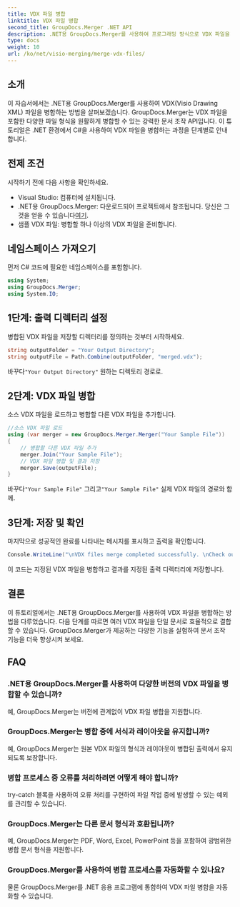 ```yaml
---
title: VDX 파일 병합
linktitle: VDX 파일 병합
second_title: GroupDocs.Merger .NET API
description: .NET용 GroupDocs.Merger를 사용하여 프로그래밍 방식으로 VDX 파일을 병합하는 방법을 알아보세요. 이 튜토리얼에서는 단계별 가이드를 제공합니다.
type: docs
weight: 10
url: /ko/net/visio-merging/merge-vdx-files/
---
```

## 소개
이 자습서에서는 .NET용 GroupDocs.Merger를 사용하여 VDX(Visio Drawing XML) 파일을 병합하는 방법을 살펴보겠습니다. GroupDocs.Merger는 VDX 파일을 포함한 다양한 파일 형식을 원활하게 병합할 수 있는 강력한 문서 조작 API입니다. 이 튜토리얼은 .NET 환경에서 C#을 사용하여 VDX 파일을 병합하는 과정을 단계별로 안내합니다.
## 전제 조건
시작하기 전에 다음 사항을 확인하세요.
- Visual Studio: 컴퓨터에 설치됩니다.
-  .NET용 GroupDocs.Merger: 다운로드되어 프로젝트에서 참조됩니다. 당신은 그것을 얻을 수 있습니다[여기](https://releases.groupdocs.com/merger/net/).
- 샘플 VDX 파일: 병합할 하나 이상의 VDX 파일을 준비합니다.

## 네임스페이스 가져오기
먼저 C# 코드에 필요한 네임스페이스를 포함합니다.
```csharp
using System; 
using GroupDocs.Merger;
using System.IO;
```
## 1단계: 출력 디렉터리 설정
병합된 VDX 파일을 저장할 디렉터리를 정의하는 것부터 시작하세요.
```csharp
string outputFolder = "Your Output Directory";
string outputFile = Path.Combine(outputFolder, "merged.vdx");
```
 바꾸다`"Your Output Directory"` 원하는 디렉토리 경로로.
## 2단계: VDX 파일 병합
소스 VDX 파일을 로드하고 병합할 다른 VDX 파일을 추가합니다.
```csharp
//소스 VDX 파일 로드
using (var merger = new GroupDocs.Merger.Merger("Your Sample File"))
{
    // 병합할 다른 VDX 파일 추가
    merger.Join("Your Sample File");
    // VDX 파일 병합 및 결과 저장
    merger.Save(outputFile);
}
```
 바꾸다`"Your Sample File"` 그리고`"Your Sample File"` 실제 VDX 파일의 경로와 함께.
## 3단계: 저장 및 확인
마지막으로 성공적인 완료를 나타내는 메시지를 표시하고 출력을 확인합니다.
```csharp
Console.WriteLine("\nVDX files merge completed successfully. \nCheck output in {0}", outputFolder);
```
이 코드는 지정된 VDX 파일을 병합하고 결과를 지정된 출력 디렉터리에 저장합니다.

## 결론
이 튜토리얼에서는 .NET용 GroupDocs.Merger를 사용하여 VDX 파일을 병합하는 방법을 다루었습니다. 다음 단계를 따르면 여러 VDX 파일을 단일 문서로 효율적으로 결합할 수 있습니다. GroupDocs.Merger가 제공하는 다양한 기능을 실험하여 문서 조작 기능을 더욱 향상시켜 보세요.

## FAQ
### .NET용 GroupDocs.Merger를 사용하여 다양한 버전의 VDX 파일을 병합할 수 있습니까?
예, GroupDocs.Merger는 버전에 관계없이 VDX 파일 병합을 지원합니다.
### GroupDocs.Merger는 병합 중에 서식과 레이아웃을 유지합니까?
예, GroupDocs.Merger는 원본 VDX 파일의 형식과 레이아웃이 병합된 출력에서 유지되도록 보장합니다.
### 병합 프로세스 중 오류를 처리하려면 어떻게 해야 합니까?
try-catch 블록을 사용하여 오류 처리를 구현하여 파일 작업 중에 발생할 수 있는 예외를 관리할 수 있습니다.
### GroupDocs.Merger는 다른 문서 형식과 호환됩니까?
예, GroupDocs.Merger는 PDF, Word, Excel, PowerPoint 등을 포함하여 광범위한 병합 문서 형식을 지원합니다.
### GroupDocs.Merger를 사용하여 병합 프로세스를 자동화할 수 있나요?
물론 GroupDocs.Merger를 .NET 응용 프로그램에 통합하여 VDX 파일 병합을 자동화할 수 있습니다.